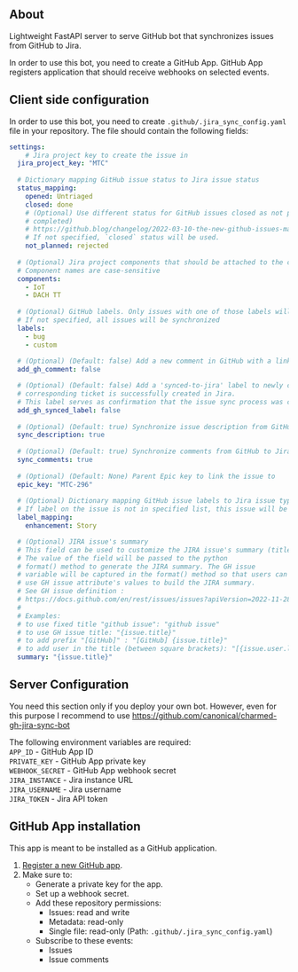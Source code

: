 ## About

Lightweight FastAPI server to serve GitHub bot that synchronizes issues from GitHub to Jira.

In order to use this bot, you need to create a GitHub App. GitHub App registers application that should receive webhooks on selected events.


## Client side configuration

In order to use this bot, you need to create `.github/.jira_sync_config.yaml` file in your repository.
The file should contain the following fields:
```yaml
settings:
    # Jira project key to create the issue in
  jira_project_key: "MTC"
  
  # Dictionary mapping GitHub issue status to Jira issue status
  status_mapping:
    opened: Untriaged
    closed: done
    # (Optional) Use different status for GitHub issues closed as not planned (instead of closed as
    # completed)
    # https://github.blog/changelog/2022-03-10-the-new-github-issues-march-10th-update/#%F0%9F%95%B5%F0%9F%8F%BD%E2%99%80%EF%B8%8F-issue-closed-reasons
    # If not specified, `closed` status will be used.
    not_planned: rejected
    
  # (Optional) Jira project components that should be attached to the created issue
  # Component names are case-sensitive
  components:
    - IoT
    - DACH TT
      
  # (Optional) GitHub labels. Only issues with one of those labels will be synchronized.
  # If not specified, all issues will be synchronized
  labels:
    - bug
    - custom
      
  # (Optional) (Default: false) Add a new comment in GitHub with a link to Jira created issue
  add_gh_comment: false

  # (Optional) (Default: false) Add a 'synced-to-jira' label to newly created issues once a
  # corresponding ticket is successfully created in Jira.
  # This label serves as confirmation that the issue sync process was completed successfully.
  add_gh_synced_label: false
  
  # (Optional) (Default: true) Synchronize issue description from GitHub to Jira
  sync_description: true
  
  # (Optional) (Default: true) Synchronize comments from GitHub to Jira
  sync_comments: true
  
  # (Optional) (Default: None) Parent Epic key to link the issue to
  epic_key: "MTC-296"
      
  # (Optional) Dictionary mapping GitHub issue labels to Jira issue types. 
  # If label on the issue is not in specified list, this issue will be created as a Bug
  label_mapping:
    enhancement: Story

  # (Optional) JIRA issue's summary
  # This field can be used to customize the JIRA issue's summary (title).
  # The value of the field will be passed to the python
  # format() method to generate the JIRA summary. The GH issue
  # variable will be captured in the format() method so that users can
  # use GH issue attribute's values to build the JIRA summary.
  # See GH issue definition :
  # https://docs.github.com/en/rest/issues/issues?apiVersion=2022-11-28
  #
  # Examples:
  # to use fixed title "github issue": "github issue"
  # to use GH issue title: "{issue.title}"
  # to add prefix "[GitHub]" : "[GitHub] {issue.title}"
  # to add user in the title (between square brackets): "[{issue.user.login}] {issue.title}"
  summary: "{issue.title}"
```


## Server Configuration
You need this section only if you deploy your own bot. However, even for this purpose I recommend to use https://github.com/canonical/charmed-gh-jira-sync-bot

The following environment variables are required:  
`APP_ID` - GitHub App ID  
`PRIVATE_KEY` - GitHub App private key  
`WEBHOOK_SECRET` - GitHub App webhook secret  
`JIRA_INSTANCE` - Jira instance URL  
`JIRA_USERNAME` - Jira username  
`JIRA_TOKEN` - Jira API token  

## GitHub App installation
This app is meant to be installed as a GitHub application.  

1. [Register a new GitHub app](https://docs.github.com/en/apps/creating-github-apps/registering-a-github-app/registering-a-github-app).  
2. Make sure to:  
   - Generate a private key for the app.  
   - Set up a webhook secret.  
   - Add these repository permissions:  
     - Issues: read and write  
     - Metadata: read-only  
     - Single file: read-only (Path: `.github/.jira_sync_config.yaml`)  
   - Subscribe to these events:  
     - Issues  
     - Issue comments  
